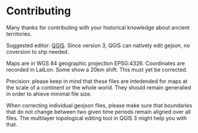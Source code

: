 # Contributing

Many thanks for contributing with your historical knowledge about ancient territories. 

Suggested editor: [QGIS](https://qgis.org). Since version 3, QGIS can natively edit gejson, no coversion to shp needed.

Maps are in WGS 84 geographic projection EPSG:4326. Coordinates are recorded in LatLon. Some show a 20km shift. This must yet be corrected. 

Precision: please keep in mind that these files are intedended for maps at the scale of a continent or the whole world. They should remain generalied in order to ahieve minimal file size.

When correcting individual geojson files, please make sure that boundaries that do not change between two given time periods remain aligned over all files. The multilayer topological editing tool in QGIS 3 might help you with that.
